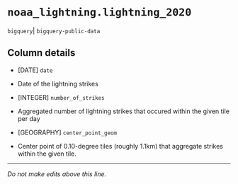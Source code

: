 # `noaa_lightning.lightning_2020`
`bigquery`| `bigquery-public-data`

## Column details
* [DATE]      `date`
 - Date of the lightning strikes
* [INTEGER]   `number_of_strikes`
 - Aggregated number of lightning strikes that occured within the given tile per day
* [GEOGRAPHY] `center_point_geom`
 - Center point of 0.10-degree tiles (roughly 1.1km) that aggregate strikes within the given tile.

-------------------------------------------------------------------------------
*Do not make edits above this line.*

